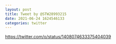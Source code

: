 ```yaml
--- 
layout: post 
title: Tweet by @STW28993215 
date: 2021-06-24 1624546133 
categories: twitter 
--- 
```

https://twitter.com/o/status/1408074633375404039